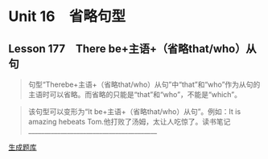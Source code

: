 ﻿ # Unit 16　省略句型
 ## Lesson 177　There be+主语+（省略that/who）从句
 
> 句型“Therebe+主语+（省略that/who）从句”中“that”和“who”作为从句的主语时可以省略。而省略的只能是“that”和“who”，不能是“which”。

> 该句型可以变形为“It be+主语+（省略that/who）从句”。例如：It is amazing hebeats Tom.他打败了汤姆，太让人吃惊了。读书笔记________________________________________


 [生成题库](./question/f177.json)